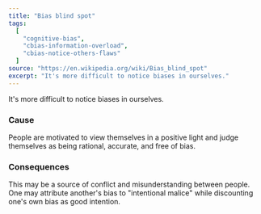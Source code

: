 ```yaml
---
title: "Bias blind spot"
tags:
  [
    "cognitive-bias",
    "cbias-information-overload",
    "cbias-notice-others-flaws"
  ]
source: "https://en.wikipedia.org/wiki/Bias_blind_spot"
excerpt: "It's more difficult to notice biases in ourselves."
---
```


It's more difficult to notice biases in ourselves.

### Cause

People are motivated to view themselves in a positive light and judge themselves as being rational, accurate, and free of bias.


### Consequences

This may be a source of conflict and misunderstanding between people. One may attribute another's bias to "intentional malice" while discounting one's own bias as good intention.




